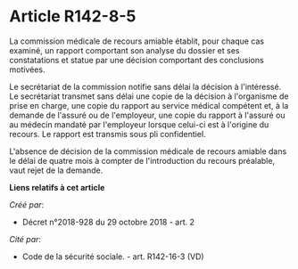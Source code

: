 # Article R142-8-5

La commission médicale de recours amiable établit, pour chaque cas examiné, un rapport comportant son analyse du dossier et
ses constatations et statue par une décision comportant des conclusions motivées.

Le secrétariat de la commission notifie sans délai la décision à l'intéressé. Le secrétariat transmet sans délai une copie de
la décision à l'organisme de prise en charge, une copie du rapport au service médical compétent et, à la demande de l'assuré
ou de l'employeur, une copie du rapport à l'assuré ou au médecin mandaté par l'employeur lorsque celui-ci est à l'origine du
recours. Le rapport est transmis sous pli confidentiel.

L'absence de décision de la commission médicale de recours amiable dans le délai de quatre mois à compter de l'introduction
du recours préalable, vaut rejet de la demande.

**Liens relatifs à cet article**

_Créé par_:

  - Décret n°2018-928 du 29 octobre 2018 - art. 2

_Cité par_:

  - Code de la sécurité sociale. - art. R142-16-3 (VD)
